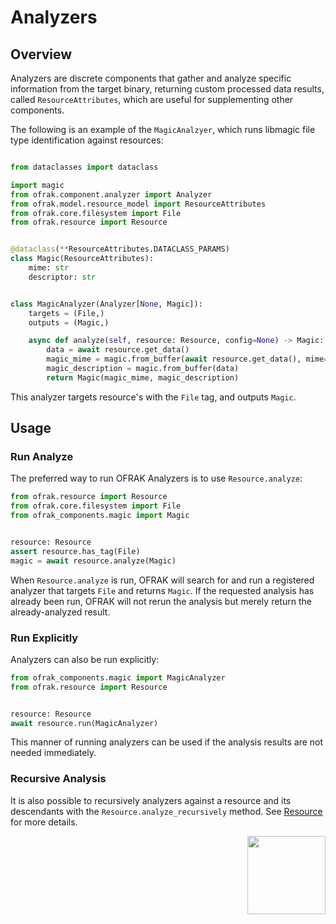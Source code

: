 # Analyzers
## Overview
Analyzers are discrete components that gather and analyze specific information from the target binary, returning custom processed data results, called `ResourceAttributes`, which are useful for supplementing other components.

The following is an example of the `MagicAnalzyer`, which runs libmagic file type identification against resources:
```python

from dataclasses import dataclass

import magic
from ofrak.component.analyzer import Analyzer
from ofrak.model.resource_model import ResourceAttributes
from ofrak.core.filesystem import File
from ofrak.resource import Resource


@dataclass(**ResourceAttributes.DATACLASS_PARAMS)
class Magic(ResourceAttributes):
    mime: str
    descriptor: str


class MagicAnalyzer(Analyzer[None, Magic]):
    targets = (File,)
    outputs = (Magic,)

    async def analyze(self, resource: Resource, config=None) -> Magic:
        data = await resource.get_data()
        magic_mime = magic.from_buffer(await resource.get_data(), mime=True)
        magic_description = magic.from_buffer(data)
        return Magic(magic_mime, magic_description)
```

This analyzer targets resource's with the `File` tag, and outputs `Magic`.

## Usage
### Run Analyze
The preferred way to run OFRAK Analyzers is to use `Resource.analyze`:

```python
from ofrak.resource import Resource
from ofrak.core.filesystem import File
from ofrak_components.magic import Magic


resource: Resource
assert resource.has_tag(File)
magic = await resource.analyze(Magic)
```

When `Resource.analyze` is run, OFRAK will search for and run a registered analyzer that targets `File` and returns `Magic`. If the requested analysis has already been run, OFRAK will not rerun the analysis but merely return the already-analyzed result.

### Run Explicitly
Analyzers can also be run explicitly:

```python
from ofrak_components.magic import MagicAnalyzer
from ofrak.resource import Resource


resource: Resource
await resource.run(MagicAnalyzer)
```

This manner of running analyzers can be used if the analysis results are not needed immediately.


### Recursive Analysis
It is also possible to recursively analyzers against a resource and its descendants with the `Resource.analyze_recursively` method. See [Resource](../resource.md) for more details.

<div align="right">
<img src="../../assets/square_02.png" width="125" height="125">
</div>
